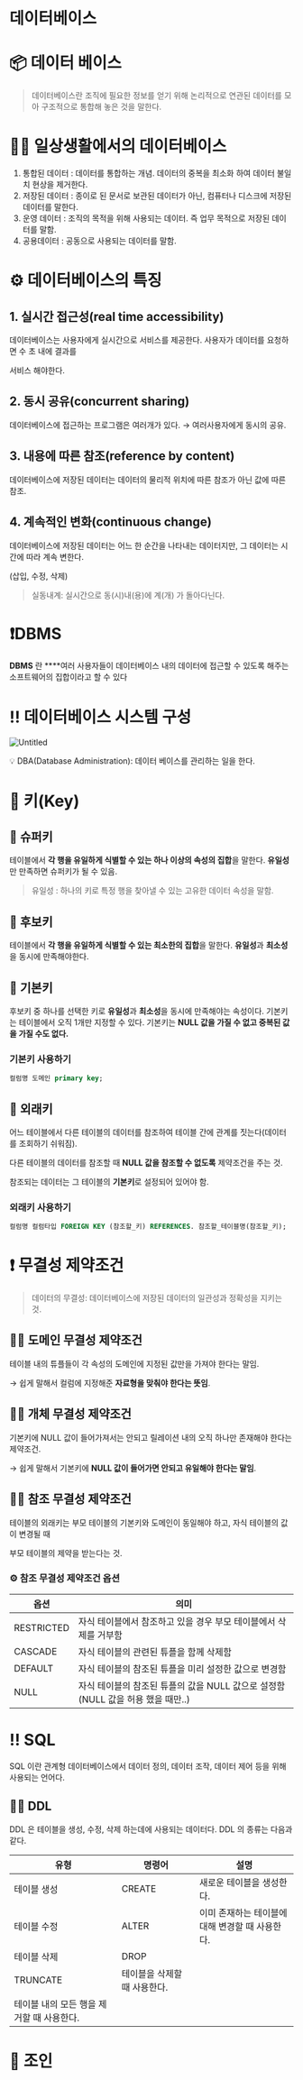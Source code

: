 # 데이터베이스

# 📦 데이터 베이스

> 데이터베이스란 조직에 필요한 정보를 얻기 위해 논리적으로 연관된 데이터를 모아 구조적으로 통합해 놓은 것을 말한다.
> 

# ☝🏻 일상생활에서의 데이터베이스

1. 통합된 데이터 : 데이터를 통합하는 개념. 데이터의 중복을 최소화 하여 데이터 불일치 현상을 제거한다.
2. 저장된 데이터 : 종이로 된 문서로 보관된 데이터가 아닌, 컴퓨터나 디스크에 저장된 데이터를 말한다.
3. 운영 데이터 : 조직의 목적을 위해 사용되는 데이터. 즉 업무 목적으로 저장된 데이터를 말함.
4. 공용데이터 : 공동으로 사용되는 데이터를 말함.

# ⚙️ 데이터베이스의 특징

## 1. 실시간 접근성(real time accessibility)

데이터베이스는 사용자에게 실시간으로 서비스를 제공한다. 사용자가 데이터를 요청하면 수 초 내에 결과를 

서비스 해야한다.

## 2. 동시 공유(concurrent sharing)

데이터베이스에 접근하는 프로그램은 여러개가 있다. → 여러사용자에게 동시의 공유.

## 3. 내용에 따른 참조(reference by content)

데이터베이스에 저장된 데이터는 데이터의 물리적 위치에 따른 참조가 아닌 값에 따른 참조.

## 4. 계속적인 변화(continuous change)

데이터베이스에 저장된 데이터는 어느 한 순간을 나타내는 데이터지만, 그 데이터는 시간에 따라 계속 변한다.

(삽입, 수정, 삭제)

> 실동내계: 실시간으로 동(시)내(용)에 계(개) 가 돌아다닌다.
> 

# ❗️DBMS

**DBMS** 란 ****여러 사용자들이 데이터베이스 내의 데이터에 접근할 수 있도록 해주는 소프트웨어의 집합이라고 할 수 있다

# ‼️ 데이터베이스 시스템 구성

![Untitled](https://s3-us-west-2.amazonaws.com/secure.notion-static.com/559249f0-0a82-476d-9b6d-49a3d5cfc0ec/Untitled.png)

<aside>
💡 DBA(Database Administration): 데이터 베이스를 관리하는 일을 한다.

</aside>

# 🔑 키(Key)

## 💊 슈퍼키

테이블에서 **각 행을 유일하게 식별할 수 있는 하나 이상의 속성의 집합**을 말한다. **유일성**만 만족하면 슈퍼키가 될 수 있음.

> 유일성 : 하나의 키로 특정 행을 찾아낼 수 있는 고유한 데이터 속성을 말함.
> 

## 💊 후보키

테이블에서 **각 행을 유일하게 식별할 수 있는 최소한의 집합**을 말한다. **유일성**과 **최소성**을 동시에 만족해야한다. 

## 💊 기본키

후보키 중 하나를 선택한 키로 **유일성**과 **최소성**을 동시에 만족해야는 속성이다. 기본키는 테이블에서 오직 1개만 지정할 수 있다. 기본키는 **NULL 값을 가질 수 없고 중복된 값을 가질 수도 없다.**

### 기본키 사용하기

```sql
컬럼명 도메인 primary key;
```

## 💊 외래키

어느 테이블에서 다른 테이블의 데이터를 참조하여 테이블 간에 관계를 짓는다(데이터를 조회하기 쉬워짐).

다른 테이블의 데이터를 참조할 때 **NULL 값을 참조할 수 없도록** 제약조건을 주는 것.

참조되는 데이터는 그 테이블의 **기본키**로 설정되어 있어야 함.

### 외래키 사용하기

```sql
컬럼명 컬럼타입 FOREIGN KEY (참조할_키) REFERENCES. 참조할_테이블명(참조할_키);
```

# ❗️ 무결성 제약조건

> 데이터의 무결성: 데이터베이스에 저장된 데이터의 일관성과 정확성을 지키는 것.
> 

## 👨‍⚖️ 도메인 무결성 제약조건

테이블 내의 튜플들이 각 속성의 도메인에 지정된 값만을 가져야 한다는 말임.

 → 쉽게 말해서 컬럼에 지정해준 **자료형을 맞춰야 한다는 뜻임**.

## 👨‍⚖️ 개체 무결성 제약조건

기본키에 NULL 값이 들어가져서는 안되고 릴레이션 내의 오직 하나만 존재해야 한다는 제약조건.

→ 쉽게 말해서 기본키에 **NULL 값이 들어가면 안되고 유일해야 한다는 말임**.

## 👨‍⚖️ 참조 무결성 제약조건

테이블의 외래키는 부모 테이블의 기본키와 도메인이 동일해야 하고, 자식 테이블의 값이 변경될 때 

부모 테이블의 제약을 받는다는 것.

### ⚙️ 참조 무결성 제약조건 옵션

| 옵션 | 의미 |
| --- | --- |
| RESTRICTED | 자식 테이블에서 참조하고 있을 경우 부모 테이블에서 삭제를 거부함 |
| CASCADE | 자식 테이블의 관련된 튜플을 함께 삭제함 |
| DEFAULT | 자식 테이블의 참조된 튜플을 미리 설정한 값으로 변경함 |
| NULL | 자식 테이블의 참조된 튜플의 값을 NULL 값으로 설정함(NULL 값을 허용 했을 때만..) |

# ‼️ SQL

SQL 이란 관계형 데이터베이스에서 데이터 정의, 데이터 조작, 데이터 제어 등을 위해 사용되는 언어다.

## 👨‍🔧 DDL

DDL 은 테이블을 생성, 수정, 삭제 하는데에 사용되는 데이터다. DDL 의 종류는 다음과 같다.

| 유형 | 명령어 | 설명 |
| --- | --- | --- |
| 테이블 생성 | CREATE | 새로운 테이블을 생성한다. |
| 테이블 수정 | ALTER | 이미 존재하는 테이블에 대해 변경할 때 사용한다. |
| 테이블 삭제 | DROP
TRUNCATE | 테이블을 삭제할 때 사용한다.
테이블 내의 모든 행을 제거할 때 사용한다. |

# 🤝 조인